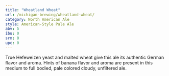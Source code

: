 ```yaml
---
title: "Wheatland Wheat"
url: /michigan-brewing/wheatland-wheat/
category: North American Ale
style: American-Style Pale Ale
abv: 5
ibu: 0
srm: 0
upc: 0
---
```

True Hefeweizen yeast and malted wheat give this ale its authentic German flavor and aroma. Hints of banana flavor and aroma are present in this medium to full bodied, pale colored cloudy, unfiltered ale.
